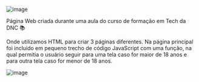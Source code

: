 ![image](https://user-images.githubusercontent.com/117956086/216819392-8d633714-6398-47aa-b3de-2a7a5a4862a3.png)

Página Web criada durante uma aula do curso de formação em Tech da DNC 📚

Onde utilizamos HTML para criar 3 páginas diferentes. Na página principal foi incluido em pequeno trecho de código JavaScript com uma função, 
na qual permitia o usuário seguir para uma tela caso for maior de 18 anos e para outra tela caso for menor de 18 anos.

![image](https://user-images.githubusercontent.com/117956086/216819768-5706eee5-f9f2-465a-a18f-f345dc16cec9.png)
